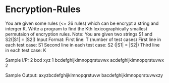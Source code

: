 # Encryption-Rules

You are given some rules (<= 26 rules) which can be encrypt a string and interger K.
Write a program to find the Kth lexicographically smallest permutaion of encryption rules.
Note: You are given two strings S1 and S2(|S1| = |S2|)
Input Format:
First line: T (number of test cases)
First line in each test case: S1
Second line in each test case: S2 (|S1| = |S2|)
Third line in each test case: K

Sample I/P:
2
bcd
xyz
1
bcdefghijklmnopqrstuvwx
acdefghijklmnopqrstuvwx
2

Sample Output:
axyzbcdefghijklmnopqrstuvw
bacdefghijklmnopqrstuvwxzy
